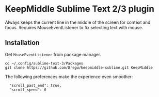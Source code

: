 # KeepMiddle Sublime Text 2/3 plugin

Always keeps the current line in the middle of the screen for context and focus.
Requires MouseEventListener to fix selecting text with mouse.

## Installation
Get ```MouseEventListener``` from package manager.
```
cd ~/.config/sublime-text-3/Packages
git clone https://github.com/Dregu/keepmiddle-sublime.git KeepMiddle
```
The following preferences make the experience even smoother:
```
  "scroll_past_end": true,
  "scroll_speed": 0
```
